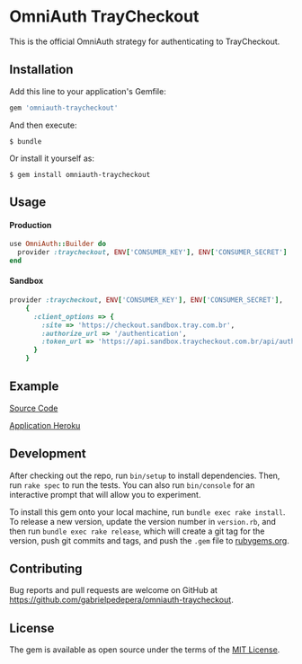 # OmniAuth TrayCheckout

This is the official OmniAuth strategy for authenticating to TrayCheckout.

## Installation

Add this line to your application's Gemfile:

```ruby
gem 'omniauth-traycheckout'
```

And then execute:

    $ bundle

Or install it yourself as:

    $ gem install omniauth-traycheckout

## Usage

#### Production

```ruby
use OmniAuth::Builder do
  provider :traycheckout, ENV['CONSUMER_KEY'], ENV['CONSUMER_SECRET']
end
```

#### Sandbox

```ruby
provider :traycheckout, ENV['CONSUMER_KEY'], ENV['CONSUMER_SECRET'],
    {
      :client_options => {
        :site => 'https://checkout.sandbox.tray.com.br',
        :authorize_url => '/authentication',
        :token_url => 'https://api.sandbox.traycheckout.com.br/api/authorizations/access_token',
      }
    }
```

## Example

[Source Code](https://github.com/gabrielpedepera/omniauth-test-traycheckout)

[Application Heroku](http://omniauth-test-traycheckout.herokuapp.com/)

## Development

After checking out the repo, run `bin/setup` to install dependencies. Then, run `rake spec` to run the tests. You can also run `bin/console` for an interactive prompt that will allow you to experiment.

To install this gem onto your local machine, run `bundle exec rake install`. To release a new version, update the version number in `version.rb`, and then run `bundle exec rake release`, which will create a git tag for the version, push git commits and tags, and push the `.gem` file to [rubygems.org](https://rubygems.org).

## Contributing

Bug reports and pull requests are welcome on GitHub at https://github.com/gabrielpedepera/omniauth-traycheckout.


## License

The gem is available as open source under the terms of the [MIT License](http://opensource.org/licenses/MIT).

